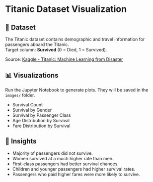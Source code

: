 
# Titanic Dataset Visualization

## 📌 Dataset
The Titanic dataset contains demographic and travel information for passengers aboard the Titanic.  
Target column: **Survived** (0 = Died, 1 = Survived).  

Source: [Kaggle - Titanic: Machine Learning from Disaster](https://www.kaggle.com/c/titanic/data)

## 📊 Visualizations
Run the Jupyter Notebook to generate plots. They will be saved in the `images/` folder.

- Survival Count
- Survival by Gender
- Survival by Passenger Class
- Age Distribution by Survival
- Fare Distribution by Survival

## 🔎 Insights
- Majority of passengers did not survive.  
- Women survived at a much higher rate than men.  
- First-class passengers had better survival chances.  
- Children and younger passengers had higher survival rates.  
- Passengers who paid higher fares were more likely to survive.  
